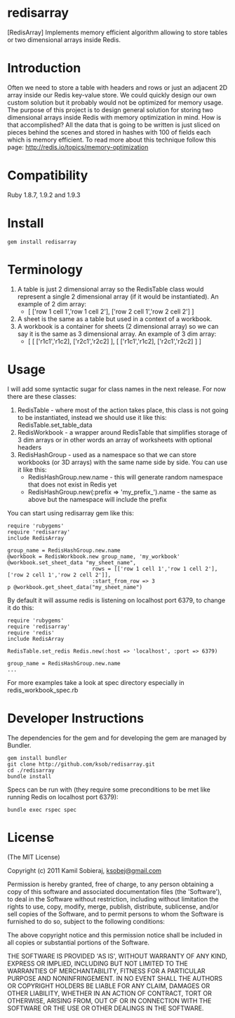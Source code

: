redisarray
==========

[RedisArray] Implements memory efficient algorithm allowing to store tables or two dimensional arrays inside Redis.

Introduction
============

Often we need to store a table with headers and rows or just an adjacent 2D array inside our Redis key-value store. We could quickly design our own custom solution but it probably would not be optimized for memory usage.
The purpose of this project is to design general solution for storing two dimensional arrays inside Redis with memory optimization in mind. 
How is that accomplished? All the data that is going to be written is just sliced on pieces behind the scenes and stored in hashes with 100 of fields each which is memory efficient. To read more about this technique follow this page: http://redis.io/topics/memory-optimization


Compatibility
=============

Ruby 1.8.7, 1.9.2 and 1.9.3
	
Install
=======

    gem install redisarray

Terminology
===========

1. A table is just 2 dimensional array so the RedisTable class would represent a single 2 dimensional array (if it would be instantiated).
	An example of 2 dim array: 
	- [ ['row 1 cell 1','row 1 cell 2'], ['row 2 cell 1','row 2 cell 2'] ]
2. A sheet is the same as a table but used in a context of a workbook.
3. A workbook is a container for sheets (2 dimensional array) so we can say it is the same as 3 dimensional array.
	An example of 3 dim array: 
	- [ [ ['r1c1','r1c2], ['r2c1','r2c2] ], [ ['r1c1','r1c2], ['r2c1','r2c2] ] ]

Usage
=====

I will add some syntactic sugar for class names in the next release.
For now there are these classes:

1. RedisTable - where most of the action takes place, this class is not going to be instantiated, instead we should use it like this: RedisTable.set_table_data
2. RedisWorkbook - a wrapper around RedisTable that simplifies storage of 3 dim arrays or in other words an array of worksheets with optional headers 
3. RedisHashGroup - used as a namespace so that we can store workbooks (or 3D arrays) with the same name side by side. 
	You can use it like this:
	* RedisHashGroup.new.name - this will generate random namespace that does not exist in Redis yet 
	* RedisHashGroup.new(:prefix => 'my_prefix_').name - the same as above but the namespace will include the prefix

You can start using redisarray gem like this:

	require 'rubygems'
	require 'redisarray'
	include RedisArray

	group_name = RedisHashGroup.new.name
    @workbook = RedisWorkbook.new group_name, 'my_workbook'
	@workbook.set_sheet_data "my_sheet_name",
                               rows = [['row 1 cell 1','row 1 cell 2'], ['row 2 cell 1','row 2 cell 2']],
                               :start_from_row => 3
	p @workbook.get_sheet_data("my_sheet_name")	

By default it will assume redis is listening on localhost port 6379, to change it do this:

	require 'rubygems'
	require 'redisarray'
	require 'redis'
	include RedisArray
	
	RedisTable.set_redis Redis.new(:host => 'localhost', :port => 6379)
	
	group_name = RedisHashGroup.new.name
	...
	
For more examples take a look at spec directory especially in redis_workbook_spec.rb 

Developer Instructions
======================

The dependencies for the gem and for developing the gem are managed by Bundler.

    gem install bundler
    git clone http://github.com/ksob/redisarray.git
    cd ./redisarray
	bundle install

Specs can be run with (they require some preconditions to be met like running Redis on localhost port 6379):

	bundle exec rspec spec

License
=======

(The MIT License)

Copyright (c) 2011 Kamil Sobieraj, ksobej@gmail.com

Permission is hereby granted, free of charge, to any person obtaining
a copy of this software and associated documentation files (the
'Software'), to deal in the Software without restriction, including
without limitation the rights to use, copy, modify, merge, publish,
distribute, sublicense, and/or sell copies of the Software, and to
permit persons to whom the Software is furnished to do so, subject to
the following conditions:

The above copyright notice and this permission notice shall be
included in all copies or substantial portions of the Software.

THE SOFTWARE IS PROVIDED 'AS IS', WITHOUT WARRANTY OF ANY KIND,
EXPRESS OR IMPLIED, INCLUDING BUT NOT LIMITED TO THE WARRANTIES OF
MERCHANTABILITY, FITNESS FOR A PARTICULAR PURPOSE AND NONINFRINGEMENT.
IN NO EVENT SHALL THE AUTHORS OR COPYRIGHT HOLDERS BE LIABLE FOR ANY
CLAIM, DAMAGES OR OTHER LIABILITY, WHETHER IN AN ACTION OF CONTRACT,
TORT OR OTHERWISE, ARISING FROM, OUT OF OR IN CONNECTION WITH THE
SOFTWARE OR THE USE OR OTHER DEALINGS IN THE SOFTWARE.